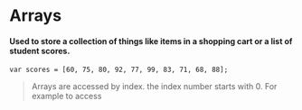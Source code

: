 # Arrays
#### Used to store a collection of things like items in a shopping cart or a list of student scores.

``` 
var scores = [60, 75, 80, 92, 77, 99, 83, 71, 68, 88];
```

> Arrays are accessed by index. the index number starts with 0. 
> For example to access


